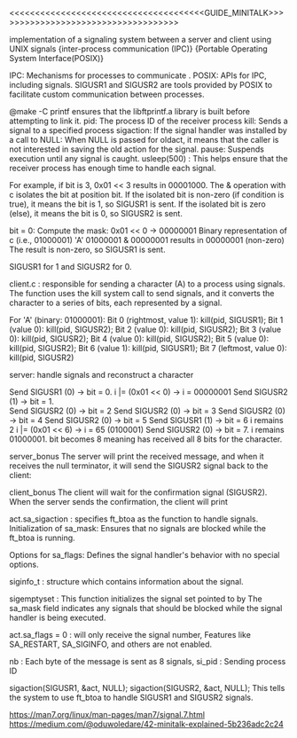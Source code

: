<<<<<<<<<<<<<<<<<<<<<<<<<<<<<<<<<<<<<<GUIDE_MINITALK>>>>>>>>>>>>>>>>>>>>>>>>>>>>>>>>>>>>

implementation of a signaling system between a server and client using UNIX signals
{inter-process communication (IPC)}
{Portable Operating System Interface(POSIX)}

IPC: Mechanisms for processes to communicate .
POSIX: APIs for IPC, including signals.
SIGUSR1 and SIGUSR2 are tools provided by POSIX to facilitate custom communication between processes.


@make -C printf ensures that the libftprintf.a library is built before attempting to link it.
pid: The process ID of the receiver process
 kill: Sends a signal to a specified process
sigaction: If the signal handler was installed by a call to
NULL: When NULL is passed for oldact, it means that the caller is not interested in saving the old action for the signal.
 pause: Suspends execution until any signal is caught.
usleep(500) : This helps ensure that the receiver process has enough time to handle each signal.
                   
For example, if bit is 3, 0x01 << 3 results in 00001000.
The & operation with c isolates the bit at position bit.
If the isolated bit is non-zero (if condition is true), it means the bit is 1, so SIGUSR1 is sent.
If the isolated bit is zero (else), it means the bit is 0, so SIGUSR2 is sent.

bit = 0:
Compute the mask: 0x01 << 0 → 00000001
Binary representation of c (i.e., 01000001) 'A'
01000001 & 00000001 results in 00000001 (non-zero)
The result is non-zero, so SIGUSR1 is sent.

SIGUSR1 for 1 and SIGUSR2 for 0.

client.c :
responsible for sending a character (A) to a process using signals. The function uses the kill system call to send signals, and it converts the character to a series of bits, each represented by a signal.

For 'A' (binary: 01000001):
Bit 0 (rightmost, value 1): kill(pid, SIGUSR1);
Bit 1 (value 0): kill(pid, SIGUSR2);
Bit 2 (value 0): kill(pid, SIGUSR2);
Bit 3 (value 0): kill(pid, SIGUSR2);
Bit 4 (value 0): kill(pid, SIGUSR2);
Bit 5 (value 0): kill(pid, SIGUSR2);
Bit 6 (value 1): kill(pid, SIGUSR1);
Bit 7 (leftmost, value 0): kill(pid, SIGUSR2)

server:
handle signals and reconstruct a character

Send SIGUSR1 (0) → bit = 0.        i |= (0x01 << 0) → i = 00000001
Send SIGUSR2 (1) → bit = 1.     
Send SIGUSR2 (0) → bit = 2
Send SIGUSR2 (0) → bit = 3
Send SIGUSR2 (0) → bit = 4
Send SIGUSR2 (0) → bit = 5
Send SIGUSR1 (1) → bit = 6   i remains 2 i |= (0x01 << 6) → i = 65 (0100001)
Send SIGUSR2 (0) → bit = 7. i remains 01000001.
bit becomes 8 meaning has received all 8 bits for the character.

server_bonus
The server will print the received message, and when it receives the null terminator, it will send the SIGUSR2 signal back to the client:

client_bonus
 The client will wait for the confirmation signal (SIGUSR2). When the server sends the confirmation, the client will print

act.sa_sigaction : specifies ft_btoa as the function to handle signals.
Initialization of sa_mask: Ensures that no signals are blocked while the ft_btoa is running.

Options for sa_flags: Defines the signal handler's behavior with no special options.

siginfo_t : structure which contains information about the signal.

sigemptyset :  This function initializes the signal set pointed to by 
The sa_mask field indicates any signals that should be blocked while the signal handler is being executed. 

act.sa_flags = 0 :  will only receive the signal number, Features like SA_RESTART, SA_SIGINFO, and others are not enabled.

nb :
Each byte of the message is sent as 8 signals,
si_pid : Sending process ID

sigaction(SIGUSR1, &act, NULL);
sigaction(SIGUSR2, &act, NULL);
This tells the system to use ft_btoa to handle SIGUSR1 and SIGUSR2 signals.


https://man7.org/linux/man-pages/man7/signal.7.html
https://medium.com/@oduwoledare/42-minitalk-explained-5b236adc2c24
